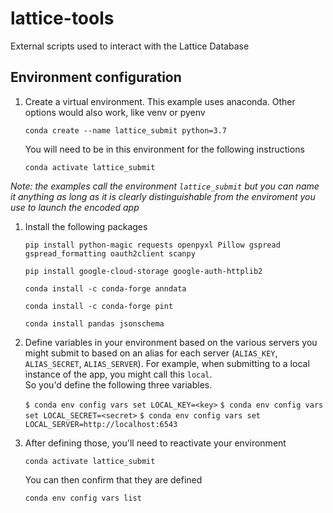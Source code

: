 # lattice-tools
External scripts used to interact with the Lattice Database

Environment configuration
---------------- 
1. Create a virtual environment. This example uses anaconda. Other options would also work, like venv or pyenv
    ```
    conda create --name lattice_submit python=3.7
    ```
    You will need to be in this environment for the following instructions
    ```
    conda activate lattice_submit
    ```
*Note: the examples call the environment `lattice_submit` but you can name it anything as long as it is clearly distinguishable from the enviroment you use to launch the encoded app*

1. Install the following packages
    ```
    pip install python-magic requests openpyxl Pillow gspread gspread_formatting oauth2client scanpy
    ```
    ```
    pip install google-cloud-storage google-auth-httplib2
    ```
    ```
    conda install -c conda-forge anndata
    ```
    ```
    conda install -c conda-forge pint
    ```
    ```
    conda install pandas jsonschema
    ```
1. Define variables in your environment based on the various servers you might submit to based on an alias for each server (`ALIAS_KEY`, `ALIAS_SECRET`, `ALIAS_SERVER`). For example, when submitting to a local instance of the app, you might call this `local`.  
So you'd define the following three variables.

	`$ conda env config vars set LOCAL_KEY=<key>`
	`$ conda env config vars set LOCAL_SECRET=<secret>`
	`$ conda env config vars set LOCAL_SERVER=http://localhost:6543`

1. After defining those, you'll need to reactivate your environment
    ```
    conda activate lattice_submit
    ```
	You can then confirm that they are defined
    ```
    conda env config vars list
    ```
